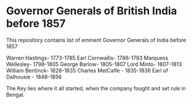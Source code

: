 # Governor Generals of British India before 1857
This repository contains list of eminent Governor Generals of India before 1857

Warren Hastings- 1773-1785
Earl Cornwallis- 1786-1793
Marquess Wellesley- 1798-1805
George Barlow- 1805-1807
Lord Minto- 1807-1813
William Bentinck- 1828-1835
Charles MetCalfe - 1835-1836
Earl of Dalhousie - 1848-1856








The Key lies where it all started, when the company fought and set rule in Bengal.
